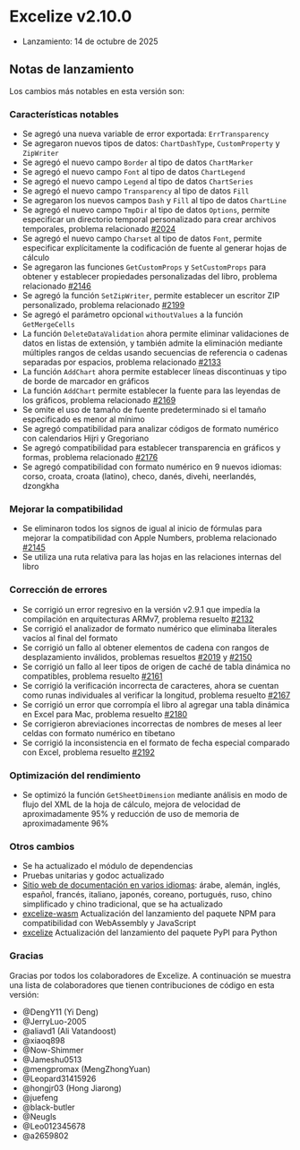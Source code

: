 # Excelize v2.10.0

* Lanzamiento: 14 de octubre de 2025

## Notas de lanzamiento

Los cambios más notables en esta versión son:

### Características notables

* Se agregó una nueva variable de error exportada: `ErrTransparency`
* Se agregaron nuevos tipos de datos: `ChartDashType`, `CustomProperty` y `ZipWriter`
* Se agregó el nuevo campo `Border` al tipo de datos `ChartMarker`
* Se agregó el nuevo campo `Font` al tipo de datos `ChartLegend`
* Se agregó el nuevo campo `Legend` al tipo de datos `ChartSeries`
* Se agregó el nuevo campo `Transparency` al tipo de datos `Fill`
* Se agregaron los nuevos campos `Dash` y `Fill` al tipo de datos `ChartLine`
* Se agregó el nuevo campo `TmpDir` al tipo de datos `Options`, permite especificar un directorio temporal personalizado para crear archivos temporales, problema relacionado [#2024](https://github.com/xuri/excelize/issues/2024)
* Se agregó el nuevo campo `Charset` al tipo de datos `Font`, permite especificar explícitamente la codificación de fuente al generar hojas de cálculo
* Se agregaron las funciones `GetCustomProps` y `SetCustomProps` para obtener y establecer propiedades personalizadas del libro, problema relacionado [#2146](https://github.com/xuri/excelize/issues/2146)
* Se agregó la función `SetZipWriter`, permite establecer un escritor ZIP personalizado, problema relacionado [#2199](https://github.com/xuri/excelize/issues/2199)
* Se agregó el parámetro opcional `withoutValues` a la función `GetMergeCells`
* La función `DeleteDataValidation` ahora permite eliminar validaciones de datos en listas de extensión, y también admite la eliminación mediante múltiples rangos de celdas usando secuencias de referencia o cadenas separadas por espacios, problema relacionado [#2133](https://github.com/xuri/excelize/issues/2133)
* La función `AddChart` ahora permite establecer líneas discontinuas y tipo de borde de marcador en gráficos
* La función `AddChart` permite establecer la fuente para las leyendas de los gráficos, problema relacionado [#2169](https://github.com/xuri/excelize/issues/2169)
* Se omite el uso de tamaño de fuente predeterminado si el tamaño especificado es menor al mínimo
* Se agregó compatibilidad para analizar códigos de formato numérico con calendarios Hijri y Gregoriano
* Se agregó compatibilidad para establecer transparencia en gráficos y formas, problema relacionado [#2176](https://github.com/xuri/excelize/issues/2176)
* Se agregó compatibilidad con formato numérico en 9 nuevos idiomas: corso, croata, croata (latino), checo, danés, divehi, neerlandés, dzongkha

### Mejorar la compatibilidad

* Se eliminaron todos los signos de igual al inicio de fórmulas para mejorar la compatibilidad con Apple Numbers, problema relacionado [#2145](https://github.com/xuri/excelize/issues/2145)
* Se utiliza una ruta relativa para las hojas en las relaciones internas del libro

### Corrección de errores

* Se corrigió un error regresivo en la versión v2.9.1 que impedía la compilación en arquitecturas ARMv7, problema resuelto [#2132](https://github.com/xuri/excelize/issues/2132)
* Se corrigió el analizador de formato numérico que eliminaba literales vacíos al final del formato
* Se corrigió un fallo al obtener elementos de cadena con rangos de desplazamiento inválidos, problemas resueltos [#2019](https://github.com/xuri/excelize/issues/2019) y [#2150](https://github.com/xuri/excelize/issues/2150)
* Se corrigió un fallo al leer tipos de origen de caché de tabla dinámica no compatibles, problema resuelto [#2161](https://github.com/xuri/excelize/issues/2161)
* Se corrigió la verificación incorrecta de caracteres, ahora se cuentan como runas individuales al verificar la longitud, problema resuelto [#2167](https://github.com/xuri/excelize/issues/2167)
* Se corrigió un error que corrompía el libro al agregar una tabla dinámica en Excel para Mac, problema resuelto [#2180](https://github.com/xuri/excelize/issues/2180)
* Se corrigieron abreviaciones incorrectas de nombres de meses al leer celdas con formato numérico en tibetano
* Se corrigió la inconsistencia en el formato de fecha especial comparado con Excel, problema resuelto [#2192](https://github.com/xuri/excelize/issues/2192)

### Optimización del rendimiento

* Se optimizó la función `GetSheetDimension` mediante análisis en modo de flujo del XML de la hoja de cálculo, mejora de velocidad de aproximadamente 95% y reducción de uso de memoria de aproximadamente 96%

### Otros cambios

* Se ha actualizado el módulo de dependencias
* Pruebas unitarias y godoc actualizado
* [Sitio web de documentación en varios idiomas](https://xuri.me/excelize): árabe, alemán, inglés, español, francés, italiano, japonés, coreano, portugués, ruso, chino simplificado y chino tradicional, que se ha actualizado
* [excelize-wasm](https://github.com/xuri/excelize-wasm) Actualización del lanzamiento del paquete NPM para compatibilidad con WebAssembly y JavaScript
* [excelize](https://github.com/xuri/excelize-py) Actualización del lanzamiento del paquete PyPI para Python

### Gracias

Gracias por todos los colaboradores de Excelize. A continuación se muestra una lista de colaboradores que tienen contribuciones de código en esta versión:

* @DengY11 (Yi Deng)
* @JerryLuo-2005
* @aliavd1 (Ali Vatandoost)
* @xiaoq898
* @Now-Shimmer
* @Jameshu0513
* @mengpromax (MengZhongYuan)
* @Leopard31415926
* @hongjr03 (Hong Jiarong)
* @juefeng
* @black-butler
* @Neugls
* @Leo012345678
* @a2659802
